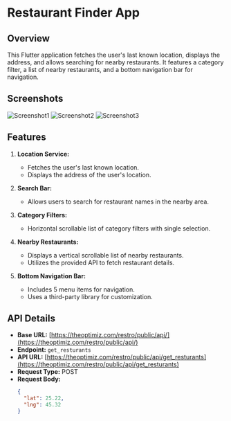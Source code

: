 # Restaurant Finder App

## Overview
This Flutter application fetches the user's last known location, displays the address, and allows searching for nearby restaurants. It features a category filter, a list of nearby restaurants, and a bottom navigation bar for navigation.

## Screenshots
![Screenshot1](screenshots/screenshot1.png)
![Screenshot2](screenshots/screenshot2.png)
![Screenshot3](screenshots/screenshot3.png)

## Features
1. **Location Service:**
   - Fetches the user's last known location.
   - Displays the address of the user's location.

2. **Search Bar:**
   - Allows users to search for restaurant names in the nearby area.

3. **Category Filters:**
   - Horizontal scrollable list of category filters with single selection.

4. **Nearby Restaurants:**
   - Displays a vertical scrollable list of nearby restaurants.
   - Utilizes the provided API to fetch restaurant details.

5. **Bottom Navigation Bar:**
   - Includes 5 menu items for navigation.
   - Uses a third-party library for customization.

## API Details
- **Base URL:** [https://theoptimiz.com/restro/public/api/](https://theoptimiz.com/restro/public/api/)
- **Endpoint:** `get_resturants`
- **API URL:** [https://theoptimiz.com/restro/public/api/get_resturants](https://theoptimiz.com/restro/public/api/get_resturants)
- **Request Type:** POST
- **Request Body:**
  ```json
  {
    "lat": 25.22,
    "lng": 45.32
  }
